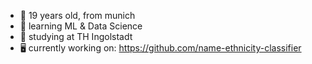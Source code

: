 

- 👀 19 years old, from munich
- 🌱 learning ML & Data Science
- 📝 studying at TH Ingolstadt
- 🖥️ currently working on: https://github.com/name-ethnicity-classifier

